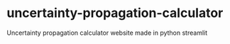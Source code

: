 # uncertainty-propagation-calculator
Uncertainty propagation calculator website made in python streamlit
